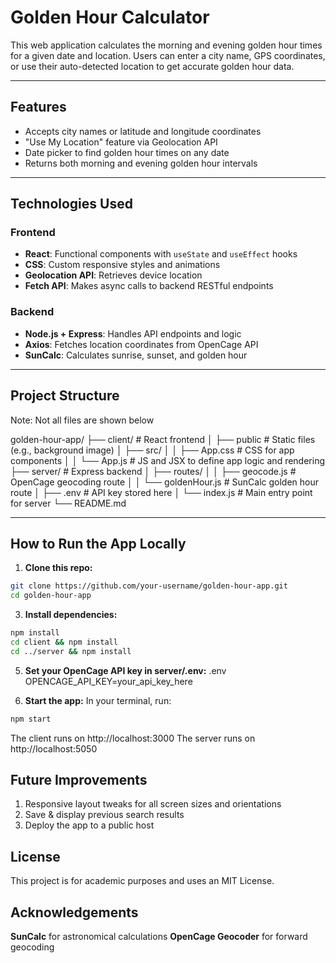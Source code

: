 # Golden Hour Calculator

This web application calculates the morning and evening golden hour times for a given date and location. Users can enter a city name, GPS coordinates, or use their auto-detected location to get accurate golden hour data.

---

## Features

- Accepts city names or latitude and longitude coordinates
- "Use My Location" feature via Geolocation API
- Date picker to find golden hour times on any date
- Returns both morning and evening golden hour intervals

---

## Technologies Used

### Frontend
- **React**: Functional components with `useState` and `useEffect` hooks
- **CSS**: Custom responsive styles and animations
- **Geolocation API**: Retrieves device location
- **Fetch API**: Makes async calls to backend RESTful endpoints

### Backend
- **Node.js + Express**: Handles API endpoints and logic
- **Axios**: Fetches location coordinates from OpenCage API
- **SunCalc**: Calculates sunrise, sunset, and golden hour

---

## Project Structure
Note: Not all files are shown below

golden-hour-app/ 
├── client/ # React frontend
│ ├── public # Static files (e.g., background image)
│ ├── src/
│ │ ├── App.css # CSS for app components
│ │ └── App.js # JS and JSX to define app logic and rendering
├── server/ # Express backend 
│ ├── routes/ 
│ │ ├── geocode.js # OpenCage geocoding route 
│ │ └── goldenHour.js # SunCalc golden hour route
│ ├── .env # API key stored here 
│ └── index.js # Main entry point for server
└── README.md

---

## How to Run the App Locally

1. **Clone this repo:**
```bash
git clone https://github.com/your-username/golden-hour-app.git
cd golden-hour-app
```

3. **Install dependencies:**
```bash
npm install
cd client && npm install
cd ../server && npm install
```

5. **Set your OpenCage API key in server/.env:**
.env
OPENCAGE_API_KEY=your_api_key_here

6. **Start the app:**
In your terminal, run:
```bash
npm start
```

The client runs on http://localhost:3000
The server runs on http://localhost:5050

## Future Improvements
1. Responsive layout tweaks for all screen sizes and orientations
2. Save & display previous search results
3. Deploy the app to a public host

## License
This project is for academic purposes and uses an MIT License.

## Acknowledgements
**SunCalc** for astronomical calculations
**OpenCage Geocoder** for forward geocoding
